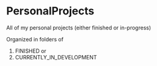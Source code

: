 # PersonalProjects
All of my personal projects (either finished or in-progress)

Organized in folders of 
1. FINISHED 
or
2. CURRENTLY_IN_DEVELOPMENT 
